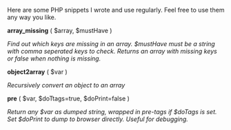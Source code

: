 Here are some PHP snippets I wrote and use regularly. Feel free to use them any way you like.

**array_missing** ( $array, $mustHave )

_Find out which keys are missing in an array. $mustHave must be a string with comma seperated keys to check. Returns an array with missing keys or false when nothing is missing._

**object2array** ( $var )

_Recursively convert an object to an array_

**pre** ( $var, $doTtags=true, $doPrint=false )

_Return any $var as dumped string, wrapped in pre-tags if $doTags is set. Set $doPrint to dump to browser directly. Useful for debugging._